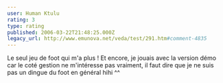 ```yaml
---
user: Human Ktulu
rating: 3
type: rating
published: 2006-03-22T21:48:25.000Z
legacy_url: http://www.emunova.net/veda/test/291.htm#comment-4835
---
```

Le seul jeu de foot qui m'a plus ! Et encore, je jouais avec la version démo car le coté gestion ne m'intéresse pas vraiment, il faut dire que je ne suis pas un dingue du foot en général hihi ^^